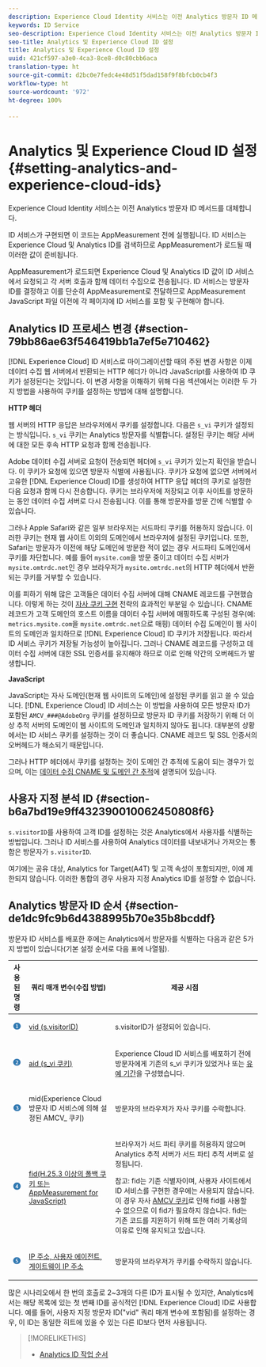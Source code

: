```yaml
---
description: Experience Cloud Identity 서비스는 이전 Analytics 방문자 ID 메서드를 대체합니다.
keywords: ID Service
seo-description: Experience Cloud Identity 서비스는 이전 Analytics 방문자 ID 메서드를 대체합니다.
seo-title: Analytics 및 Experience Cloud ID 설정
title: Analytics 및 Experience Cloud ID 설정
uuid: 421cf597-a3e0-4ca3-8ce8-d0c80cbb6aca
translation-type: ht
source-git-commit: d2bc0e7fedc4e48d51f5dad158f9f8bfcb0cb4f3
workflow-type: ht
source-wordcount: '972'
ht-degree: 100%

---
```



# Analytics 및 Experience Cloud ID 설정{#setting-analytics-and-experience-cloud-ids}

Experience Cloud Identity 서비스는 이전 Analytics 방문자 ID 메서드를 대체합니다.

ID 서비스가 구현되면 이 코드는 AppMeasurement 전에 실행됩니다. ID 서비스는 Experience Cloud 및 Analytics ID를 검색하므로 AppMeasurement가 로드될 때 이러한 값이 준비됩니다.

AppMeasurement가 로드되면 Experience Cloud 및 Analytics ID 값이 ID 서비스에서 요청되고 각 서버 호출과 함께 데이터 수집으로 전송됩니다. ID 서비스는 방문자 ID를 결정하고 이를 단순히 AppMeasurement로 전달하므로 AppMeasurement JavaScript 파일 이전에 각 페이지에 ID 서비스를 포함 및 구현해야 합니다.

## Analytics ID 프로세스 변경 {#section-79bb86ae63f546419bb1a7ef5e710462}

[!DNL Experience Cloud] ID 서비스로 마이그레이션할 때의 주된 변경 사항은 이제 데이터 수집 웹 서버에서 반환되는 HTTP 헤더가 아니라 JavaScript를 사용하여 ID 쿠키가 설정된다는 것입니다. 이 변경 사항을 이해하기 위해 다음 섹션에서는 이러한 두 가지 방법을 사용하여 쿠키를 설정하는 방법에 대해 설명합니다.

**HTTP 헤더**

웹 서버의 HTTP 응답은 브라우저에서 쿠키를 설정합니다. 다음은 `s_vi` 쿠키가 설정되는 방식입니다. `s_vi` 쿠키는 Analytics 방문자를 식별합니다. 설정된 쿠키는 해당 서버에 대한 모든 후속 HTTP 요청과 함께 전송됩니다.

Adobe 데이터 수집 서버로 요청이 전송되면 헤더에 `s_vi` 쿠키가 있는지 확인을 받습니다. 이 쿠키가 요청에 있으면 방문자 식별에 사용됩니다. 쿠키가 요청에 없으면 서버에서 고유한 [!DNL Experience Cloud] ID를 생성하여 HTTP 응답 헤더의 쿠키로 설정한 다음 요청과 함께 다시 전송합니다. 쿠키는 브라우저에 저장되고 이후 사이트를 방문하는 동안 데이터 수집 서버로 다시 전송됩니다. 이를 통해 방문자를 방문 간에 식별할 수 있습니다.

그러나 Apple Safari와 같은 일부 브라우저는 서드파티 쿠키를 허용하지 않습니다. 이러한 쿠키는 현재 웹 사이트 이외의 도메인에서 브라우저에 설정된 쿠키입니다. 또한, Safari는 방문자가 이전에 해당 도메인에 방문한 적이 없는 경우 서드파티 도메인에서 쿠키를 차단합니다. 예를 들어 `mysite.com`을 방문 중이고 데이터 수집 서버가 `mysite.omtrdc.net`인 경우 브라우저가 `mysite.omtrdc.net`의 HTTP 헤더에서 반환되는 쿠키를 거부할 수 있습니다.

이를 피하기 위해 많은 고객들은 데이터 수집 서버에 대해 CNAME 레코드를 구현했습니다. 이렇게 하는 것이 [자사 쿠키 구현](https://docs.adobe.com/content/help/ko-KR/core-services/interface/ec-cookies/cookies-first-party.html) 전략의 효과적인 부분일 수 있습니다. CNAME 레코드가 고객 도메인의 호스트 이름을 데이터 수집 서버에 매핑하도록 구성된 경우(예: `metrics.mysite.com`을 `mysite.omtrdc.net`으로 매핑) 데이터 수집 도메인이 웹 사이트의 도메인과 일치하므로 [!DNL Experience Cloud] ID 쿠키가 저장됩니다. 따라서 ID 서비스 쿠키가 저장될 가능성이 높아집니다. 그러나 CNAME 레코드를 구성하고 데이터 수집 서버에 대한 SSL 인증서를 유지해야 하므로 이로 인해 약간의 오버헤드가 발생합니다.

**JavaScript**

JavaScript는 자사 도메인(현재 웹 사이트의 도메인)에 설정된 쿠키를 읽고 쓸 수 있습니다. [!DNL Experience Cloud] ID 서비스는 이 방법을 사용하여 모든 방문자 ID가 포함된 `AMCV_###@AdobeOrg` 쿠키를 설정하므로 방문자 ID 쿠키를 저장하기 위해 더 이상 추적 서버의 도메인이 웹 사이트의 도메인과 일치하지 않아도 됩니다. 대부분의 상황에서는 ID 서비스 쿠키를 설정하는 것이 더 좋습니다. CNAME 레코드 및 SSL 인증서의 오버헤드가 해소되기 때문입니다.

그러나 HTTP 헤더에서 쿠키를 설정하는 것이 도메인 간 추적에 도움이 되는 경우가 있으며, 이는 [데이터 수집 CNAME 및 도메인 간 추적](../../reference/analytics-reference/cname.md#concept-4df91f8a30ad4ec7a01eb943d579cc9d)에 설명되어 있습니다.

## 사용자 지정 분석 ID {#section-b6a7bd19e9ff432390010062450808f6}

`s.visitorID`를 사용하여 고객 ID를 설정하는 것은 Analytics에서 사용자를 식별하는 방법입니다. 그러나 ID 서비스를 사용하여 Analytics 데이터를 내보내거나 가져오는 통합은 방문자가 `s.visitorID`.

여기에는 공유 대상, Analytics for Target(A4T) 및 고객 속성이 포함되지만, 이에 제한되지 않습니다. 이러한 통합의 경우 사용자 지정 Analytics ID를 설정할 수 없습니다.

## Analytics 방문자 ID 순서 {#section-de1dc9fc9b6d4388995b70e35b8bcddf}

방문자 ID 서비스를 배포한 후에는 Analytics에서 방문자를 식별하는 다음과 같은 5가지 방법이 있습니다(기본 설정 순서로 다음 표에 나열됨).

<table id="table_D267D36451F643D1BB68AF6FEAA6AD1A"> 
 <thead> 
  <tr> 
   <th colname="col1" class="entry"> 사용된 명령 </th> 
   <th colname="col2" class="entry"> 쿼리 매개 변수(수집 방법) </th> 
   <th colname="col3" class="entry"> 제공 시점 </th> 
  </tr> 
 </thead>
 <tbody> 
  <tr> 
   <td colname="col1"> <p> <img id="image_9F3E58898A1B4F40BBDEF5ADE362E55C" src="assets/step1_icon.png" /> </p> </td> 
   <td colname="col2"> <p> <a href="https://docs.adobe.com/content/help/ko-KR/analytics/implementation/vars/config-vars/visitorid.html" format="http" scope="external"> vid (s.visitorID)</a> </p> </td> 
   <td colname="col3"> <p>s.visitorID가 설정되어 있습니다. </p> </td> 
  </tr> 
  <tr> 
   <td colname="col1"> <p> <img id="image_77A06981672745B6AEA8BB4D55911CCA" src="assets/step2_icon.png" /> </p> </td> 
   <td colname="col2"> <p> <a href="https://docs.adobe.com/content/help/ko-KR/core-services/interface/ec-cookies/cookies-analytics.html" format="http" scope="external"> aid (s_vi 쿠키)</a> </p> </td> 
   <td colname="col3"> <p><span class="keyword">Experience Cloud</span> ID 서비스를 배포하기 전에 방문자에게 기존의 s_vi 쿠키가 있었거나 또는 <a href="../../reference/analytics-reference/grace-period.md" format="dita" scope="local">유예 기간</a>을 구성했습니다. </p> </td> 
  </tr> 
  <tr> 
   <td colname="col1"> <p> <img id="image_0A950B1A6B004387AFEE8EED882739CB" src="assets/step3_icon.png" /> </p> </td> 
   <td colname="col2"> <p>mid(Experience Cloud 방문자 ID 서비스에 의해 설정된 AMCV_ 쿠키) </p> </td> 
   <td colname="col3"> <p>방문자의 브라우저가 자사 쿠키를 수락합니다. </p> </td> 
  </tr> 
  <tr> 
   <td colname="col1"> <p> <img id="image_6F0ED8FE3EF846CA8E6ECCC3C0070D85" src="assets/step4_icon.png" /> </p> </td> 
   <td colname="col2"> <p> <a href="https://docs.adobe.com/content/help/ko-KR/id-service/using/reference/analytics-reference/analytics-ids.html" format="http" scope="external"> fid(H.25.3 이상의 폴백 쿠키 또는 AppMeasurement for JavaScript)</a> </p> </td> 
   <td colname="col3"> <p>브라우저가 서드 파티 쿠키를 허용하지 않으며 Analytics 추적 서버가 서드 파티 추적 서버로 설정됩니다. </p> <p> <p>참고: <span class="codeph">fid</span>는 기존 식별자이며, 사용자 사이트에서 ID 서비스를 구현한 경우에는 사용되지 않습니다. 이 경우 자사 <a href="../../introduction/cookies.md" format="dita" scope="local">AMCV 쿠키</a>로 인해 <span class="codeph">fid</span>를 사용할 수 없으므로 이 fid가 필요하지 않습니다. fid는 기존 코드를 지원하기 위해 또한 여러 기록상의 이유로 인해 유지되고 있습니다. </p> </p> </td> 
  </tr> 
  <tr> 
   <td colname="col1"> <p> <img id="image_23D8C0EB69EC4084BC237B5B98C036F4" src="assets/step5_icon.png" /> </p> </td> 
   <td colname="col2"> <p> <a href="https://docs.adobe.com/content/help/ko-KR/analytics/technotes/visitor-identification.html" format="http" scope="external"> IP 주소, 사용자 에이전트, 게이트웨이 IP 주소</a> </p> </td> 
   <td colname="col3"> <p>방문자의 브라우저가 쿠키를 수락하지 않습니다. </p> </td> 
  </tr> 
 </tbody> 
</table>

많은 시나리오에서 한 번의 호출로 2~3개의 다른 ID가 표시될 수 있지만, Analytics에서는 해당 목록에 있는 첫 번째 ID를 공식적인 [!DNL Experience Cloud] ID로 사용합니다. 예를 들어, 사용자 지정 방문자 ID(&quot;vid&quot; 쿼리 매개 변수에 포함됨)를 설정하는 경우, 이 ID는 동일한 히트에 있을 수 있는 다른 ID보다 먼저 사용됩니다.

>[!MORELIKETHIS]
>
>* [Analytics ID 작업 순서](../../reference/analytics-reference/analytics-order-of-operations.md#concept-b92935b4fff545adb4773f3728bc15ef)

